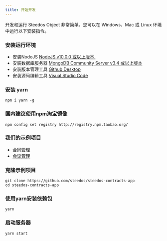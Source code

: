 ```yaml
---
title: 开始开发
---
```


开发和运行 Steedos Object 非常简单。您可以在 Windows、Mac 或 Linux 环境中运行以下安装指令。

### 安装运行环境
- 安装NodeJS [NodeJS v10.0.0 或以上版本.](https://nodejs.org/en/)
- 安装数据库服务器 [MongoDB Community Server v3.4 或以上版本](https://www.mongodb.com/download-center/community)
- 安装版本管理工具 [Github Desktop](https://desktop.github.com/)
- 安装源码编辑工具 [Visual Studio Code](https://code.visualstudio.com/)

### 安装 yarn
```
npm i yarn -g
```

### 国内建议使用npm淘宝镜像
```
npm config set registry http://registry.npm.taobao.org/
```

### 我们的示例项目
- [合同管理](https://github.com/steedos/steedos-contracts-app)
- [会议管理](https://github.com/steedos/steedos-meeting-app)

### 克隆示例项目
```shell
git clone https://github.com/steedos/steedos-contracts-app
cd steedos-contracts-app
```

### 使用yarn安装依赖包
```
yarn
```

### 启动服务器
```
yarn start
```